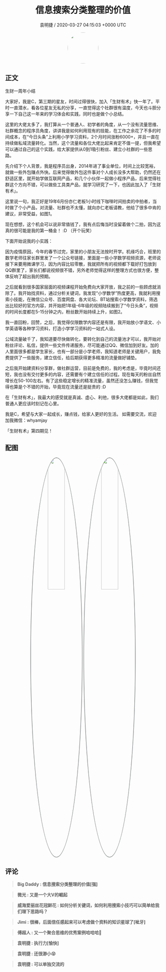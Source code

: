 <h1 align="center">信息搜索分类整理的价值</h1>
<p align="center">
    <a>袁明捷 / 2020-03-27 04:15:03 &#43;0000 UTC</a>
</p>

<div align="center">
    <img src="https://images.zsxq.com/FsL98OJDuQE3UeKGjU6Q719cXir5?e=1590940799&amp;token=kIxbL07-8jAj8w1n4s9zv64FuZZNEATmlU_Vm6zD:oJ0OGGdfKf_qYrAbXNpCRI-9FGg=" width="100" height="100" style="border:1px solid;border-radius:50%; color:#ffffff"/>
</div>

## 正文

<div>
生财一周年小结

大家好，我是C，第三期的星友，时间过得很快，加入「生财有术」快一年了。平时一直潜水，看各位星友无私的分享，一直觉得这个社群很有温度，今天也斗胆分享一下自己这一年来的学习体会和实践，同时也是做个小总结。

这里的大佬太多了，我打算从一个普通人、初学者的角度，从一个没有流量思维、社群概念的程序员角度，讲讲我是如何利用现有的技能，在工作之余花了不多的时间成本，在“今日头条”上利用小学学习资料，2个月时间涨粉6000&#43;，并且一直在持续做私域流量转化。当然，这个流量和各位大佬比起来肯定不值一提，但我希望可以通过自己的这个实践，给大家提供从0到1吸引粉丝、建立小社群的一些思路。

先介绍下个人背景，我是程序员出身，2014年进了事业单位，时间上比较宽裕，就做一些外包赚点外快。后来觉得做外包这件事对个人成长没多大帮助，仍然还在舒适区里，就开始学做互联网产品，和几个小伙伴一起做小程序产品，后来觉得社群这个方向不错，可以做些工具类产品，就学习研究了一下，也因此加入了「生财有术」。

这里说一句，我正好是19年6月份亦仁老板1小时线下咖啡时间拍卖的中拍者，当时做了个小产品，对流量、社群也不太懂，就向亦仁老板请教，他给了很多中肯的建议，非常受益，如图1。

现在想想，这个机会可以说非常值钱了，我有点后悔当时没留着做个二拍，因为这真的很可能是我的第一桶金！ :D （开个玩笑）

下面开始说我的小实践：

因为疫情原因，今年的春节过完，家里的小朋友无法按时开学。机缘巧合，班里的数学老师往家长群里发了一个公众号链接，里面是一些小学数学视频资源，老师说接下来要用微课学习，因为内容比较零散，我就把所有的视频都下载好打包放到QQ群里了，家长们都说视频很不错，另外老师觉得这样的整理方式也很方便，整体反响了超出我的预期。

之后就看到很多国家层面的视频课程开始免费向大家开放，我之前的一些顾虑就消除了。我开始找资料，通过分析关键词，我发现“小学数学”热度更高，我就利用搜索小技能，在微信公众号、百度网盘、各大论坛、BT站搜索小学数学资料，筛选出比较好的官方内容，并开始把1年级-6年级的视频陆续搬到了“今日头条”，视频的时间长度都在5-15分钟之内，粉丝数开始持续上升，如图2。

我一直回粉，回赞，之后，我觉得仅限数学内容还是有限，我开始放小学语文、小学英语等各种学习资料，打造小学学习资料的一站式人设。

公域流量破千了，我知道要尽快做转化，要转化到自己的流量池才可以，我开始对粉丝评论、私信，提供一些文件传递服务，尽可能通过QQ、微信加到好友。加的人里面很多都是学生家长，也有一部分是小学老师，我知道老师是关键用户，我免费提供了一些服务，建立信任，给后期获得更多精准的流量做好铺垫。

之后我开始建资料分享群，做社群运营，目前是免费的，我的考虑是，毕竟时间还短，我也没有交付更多的内容，还需要有个建立信任的过程。现在每天的粉丝自然增长在50-100左右。有了这些稳定增长的精准流量，虽然还没怎么赚钱，但我觉得也算是个不错的开始，毕竟现在流量还是挺贵的 :D

在「生财有术」，我最大的感受就是真诚、虚心、利他，很多大佬都是如此，我们普通人更应该时刻记在心里。

我是C，希望与大家一起成长，赚点钱，给家人更好的生活。
如需要交流，欢迎加我微信：whyamjay

「生财有术」第四期见！
</div>

## 配图
<div class="image" align="center">

<img src="https://images.zsxq.com/FuYGi7dpyktzszIOCmu0f5H2P5zs?imageMogr2/auto-orient/thumbnail/800x/format/jpg/blur/1x0/quality/75&amp;e=1590940799&amp;token=kIxbL07-8jAj8w1n4s9zv64FuZZNEATmlU_Vm6zD:t2H1gQWCEUjf5BKyNNFfRMIgzjs=" width="33%" height="33%" style="border:1px solid;border-radius:50%; color:#3c3f41"/>

<img src="https://images.zsxq.com/FrMnJgiZe0_2yOSoiK4KdVjBgZN8?e=1590940799&amp;token=kIxbL07-8jAj8w1n4s9zv64FuZZNEATmlU_Vm6zD:IP2tmFn6wjlO15s6HMLKkg6kgxo=" width="33%" height="33%" style="border:1px solid;border-radius:50%; color:#3c3f41"/>

</div>

## 评论

<div align="left">
<div>

<blockquote >
<span> <strong>Big Daddy : 信息搜索分类整理的价值[强] </strong></span>
</blockquote>

<blockquote >
<span> <strong>微光 : 又是一个大V的崛起 </strong></span>
</blockquote>

<blockquote >
<span> <strong>威海爱丽丝花冠鲜花 : 如何分析关键词，如何利用搜索小技巧可以简单给我们理下思路吗？ </strong></span>
</blockquote>

<blockquote >
<span> <strong>Jimi : 很棒，后面信任感起来可以考虑做个资料的知识星球了[呲牙] </strong></span>
</blockquote>

<blockquote >
<span> <strong>傅超人 : 又一个聚合思维的优秀案例哈哈哈💪 </strong></span>
</blockquote>

<blockquote >
<span> <strong>袁明捷 : 执行力[愉快] </strong></span>
</blockquote>

<blockquote >
<span> <strong>袁明捷 : 还很渺小😝 </strong></span>
</blockquote>

<blockquote >
<span> <strong>袁明捷 : 可以单独交流的 </strong></span>
</blockquote>

</div>
</div>